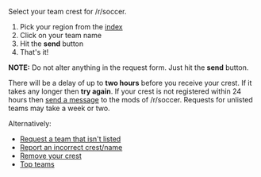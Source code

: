 Select your team crest for /r/soccer.

1. Pick your region from the [index](/r/soccerbot/new/?sort=new)
2. Click on your team name
3. Hit the **send** button
4. That's it!

**NOTE:** Do not alter anything in the request form. Just hit the **send** button.

There will be a delay of up to **two hours** before you receive your crest. If it takes any longer then **try again**.
If your crest is not registered within 24 hours then [send a message](/message/compose/?to=%23soccer&subject=Team%20crest%20problem) to the mods of /r/soccer.
Requests for unlisted teams may take a week or two.

Alternatively:

* [Request a team that isn't listed](/message/compose/?to=9jack9&subject=New%20team%20crest)
* [Report an incorrect crest/name](/message/compose/?to=9jack9&subject=Incorrect%20crest/name)
* [Remove your crest](http://www.reddit.com/message/compose/?to=soccerbot&subject=crest&message=none)
* [Top teams](/17de4z)